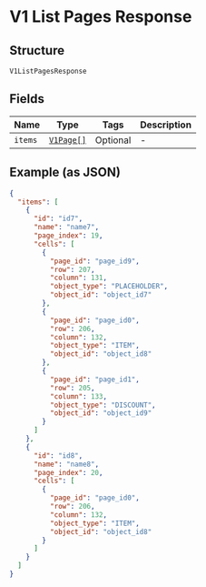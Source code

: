 
# V1 List Pages Response

## Structure

`V1ListPagesResponse`

## Fields

| Name | Type | Tags | Description |
|  --- | --- | --- | --- |
| `items` | [`V1Page[]`](/doc/models/v1-page.md) | Optional | - |

## Example (as JSON)

```json
{
  "items": [
    {
      "id": "id7",
      "name": "name7",
      "page_index": 19,
      "cells": [
        {
          "page_id": "page_id9",
          "row": 207,
          "column": 131,
          "object_type": "PLACEHOLDER",
          "object_id": "object_id7"
        },
        {
          "page_id": "page_id0",
          "row": 206,
          "column": 132,
          "object_type": "ITEM",
          "object_id": "object_id8"
        },
        {
          "page_id": "page_id1",
          "row": 205,
          "column": 133,
          "object_type": "DISCOUNT",
          "object_id": "object_id9"
        }
      ]
    },
    {
      "id": "id8",
      "name": "name8",
      "page_index": 20,
      "cells": [
        {
          "page_id": "page_id0",
          "row": 206,
          "column": 132,
          "object_type": "ITEM",
          "object_id": "object_id8"
        }
      ]
    }
  ]
}
```


